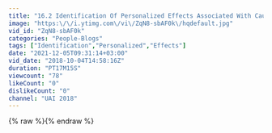 ```yaml
---
title: "16.2 Identification Of Personalized Effects Associated With Causal Pathways"
image: "https:\/\/i.ytimg.com\/vi\/ZqN8-sbAF0k\/hqdefault.jpg"
vid_id: "ZqN8-sbAF0k"
categories: "People-Blogs"
tags: ["Identification","Personalized","Effects"]
date: "2021-12-05T09:31:14+03:00"
vid_date: "2018-10-04T14:58:16Z"
duration: "PT17M15S"
viewcount: "78"
likeCount: "0"
dislikeCount: "0"
channel: "UAI 2018"
---
```

{% raw %}{% endraw %}
